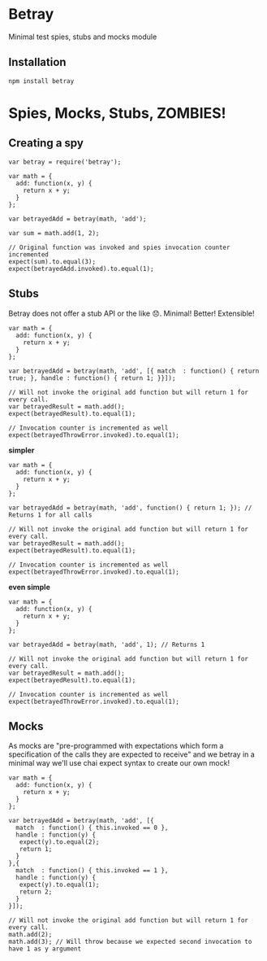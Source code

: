 # Betray
Minimal test spies, stubs and mocks module

## Installation

    npm install betray

# Spies, Mocks, Stubs, ZOMBIES!

## Creating a spy

    var betray = require('betray');
    
    var math = {
      add: function(x, y) {
        return x + y;
      }
    };

    var betrayedAdd = betray(math, 'add');

    var sum = math.add(1, 2);

    // Original function was invoked and spies invocation counter incremented
    expect(sum).to.equal(3);
    expect(betrayedAdd.invoked).to.equal(1);

## Stubs
Betray does not offer a stub API or the like :disappointed:. Minimal! Better! Extensible!

    var math = {
      add: function(x, y) {
        return x + y;
      }
    };

    var betrayedAdd = betray(math, 'add', [{ match  : function() { return true; }, handle : function() { return 1; }}]);

    // Will not invoke the original add function but will return 1 for every call. 
    var betrayedResult = math.add();
    expect(betrayedResult).to.equal(1);
    
    // Invocation counter is incremented as well
    expect(betrayedThrowError.invoked).to.equal(1);

**simpler**
    
    var math = {
      add: function(x, y) {
        return x + y;
      }
    };

    var betrayedAdd = betray(math, 'add', function() { return 1; }); // Returns 1 for all calls

    // Will not invoke the original add function but will return 1 for every call. 
    var betrayedResult = math.add();
    expect(betrayedResult).to.equal(1);
    
    // Invocation counter is incremented as well
    expect(betrayedThrowError.invoked).to.equal(1);
    
**even simple**

    var math = {
      add: function(x, y) {
        return x + y;
      }
    };

    var betrayedAdd = betray(math, 'add', 1); // Returns 1

    // Will not invoke the original add function but will return 1 for every call. 
    var betrayedResult = math.add();
    expect(betrayedResult).to.equal(1);
    
    // Invocation counter is incremented as well
    expect(betrayedThrowError.invoked).to.equal(1);
    
## Mocks
As mocks are "pre-programmed with expectations which form a specification of the calls they are expected to receive" and
we betray in a minimal way we'll use chai expect syntax to create our own mock!

    var math = {
      add: function(x, y) {
        return x + y;
      }
    };

    var betrayedAdd = betray(math, 'add', [{ 
      match  : function() { this.invoked == 0 }, 
      handle : function(y) {
       expect(y).to.equal(2);
       return 1; 
      }
    },{ 
      match  : function() { this.invoked == 1 },  
      handle : function(y) {
       expect(y).to.equal(1);
       return 2; 
      }
    }]);

    // Will not invoke the original add function but will return 1 for every call. 
    math.add(2);
    math.add(3); // Will throw because we expected second invocation to have 1 as y argument
